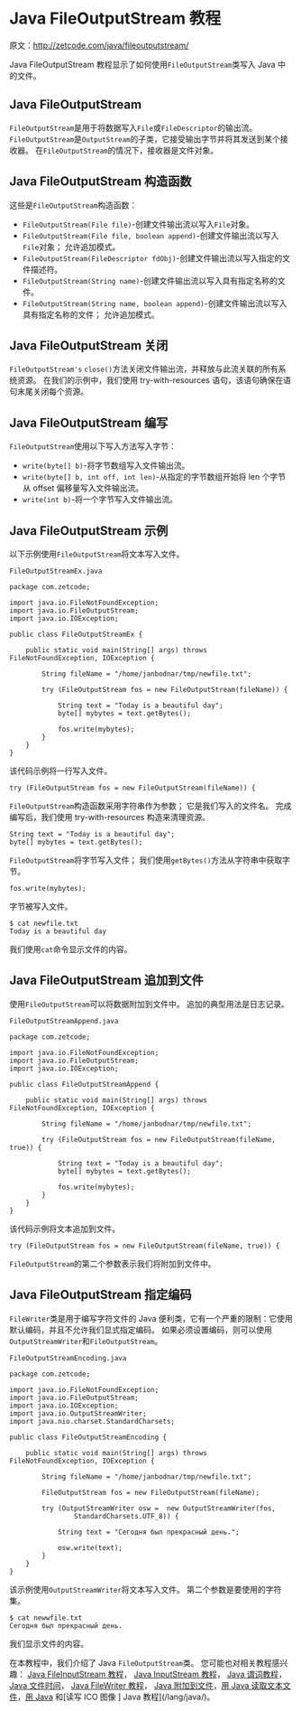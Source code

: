 # Java FileOutputStream 教程

原文：http://zetcode.com/java/fileoutputstream/

Java FileOutputStream 教程显示了如何使用`FileOutputStream`类写入 Java 中的文件。

## Java FileOutputStream

`FileOutputStream`是用于将数据写入`File`或`FileDescriptor`的输出流。 `FileOutputStream`是`OutputStream`的子类，它接受输出字节并将其发送到某个接收器。 在`FileOutputStream`的情况下，接收器是文件对象。

## Java FileOutputStream 构造函数

这些是`FileOutputStream`构造函数：

*   `FileOutputStream(File file)`-创建文件输出流以写入`File`对象。
*   `FileOutputStream(File file, boolean append)`-创建文件输出流以写入`File`对象； 允许追加模式。
*   `FileOutputStream(FileDescriptor fdObj)`-创建文件输出流以写入指定的文件描述符。
*   `FileOutputStream(String name)`-创建文件输出流以写入具有指定名称的文件。
*   `FileOutputStream(String name, boolean append)`-创建文件输出流以写入具有指定名称的文件； 允许追加模式。

## Java FileOutputStream 关闭

`FileOutputStream's` `close()`方法关闭文件输出流，并释放与此流关联的所有系统资源。 在我们的示例中，我们使用 try-with-resources 语句，该语句确保在语句末尾关闭每个资源。

## Java FileOutputStream 编写

`FileOutputStream`使用以下写入方法写入字节：

*   `write(byte[] b)`-将字节数组写入文件输出流。
*   `write(byte[] b, int off, int len)`-从指定的字节数组开始将 len 个字节从 offset 偏移量写入文件输出流。
*   `write(int b)`-将一个字节写入文件输出流。

## Java FileOutputStream 示例

以下示例使用`FileOutputStream`将文本写入文件。

`FileOutputStreamEx.java`

```
package com.zetcode;

import java.io.FileNotFoundException;
import java.io.FileOutputStream;
import java.io.IOException;

public class FileOutputStreamEx {

    public static void main(String[] args) throws FileNotFoundException, IOException {

        String fileName = "/home/janbodnar/tmp/newfile.txt";

        try (FileOutputStream fos = new FileOutputStream(fileName)) {

            String text = "Today is a beautiful day";
            byte[] mybytes = text.getBytes();

            fos.write(mybytes);
        }
    }
}

```

该代码示例将一行写入文件。

```
try (FileOutputStream fos = new FileOutputStream(fileName)) {

```

`FileOutputStream`构造函数采用字符串作为参数； 它是我们写入的文件名。 完成编写后，我们使用 try-with-resources 构造来清理资源。

```
String text = "Today is a beautiful day";
byte[] mybytes = text.getBytes();

```

`FileOutputStream`将字节写入文件； 我们使用`getBytes()`方法从字符串中获取字节。

```
fos.write(mybytes);

```

字节被写入文件。

```
$ cat newfile.txt 
Today is a beautiful day

```

我们使用`cat`命令显示文件的内容。

## Java FileOutputStream 追加到文件

使用`FileOutputStream`可以将数据附加到文件中。 追加的典型用法是日志记录。

`FileOutputStreamAppend.java`

```
package com.zetcode;

import java.io.FileNotFoundException;
import java.io.FileOutputStream;
import java.io.IOException;

public class FileOutputStreamAppend {

    public static void main(String[] args) throws FileNotFoundException, IOException {        

        String fileName = "/home/janbodnar/tmp/newfile.txt";

        try (FileOutputStream fos = new FileOutputStream(fileName, true)) {

            String text = "Today is a beautiful day";
            byte[] mybytes = text.getBytes();

            fos.write(mybytes);
        }
    }
}

```

该代码示例将文本追加到文件。

```
try (FileOutputStream fos = new FileOutputStream(fileName, true)) {

```

`FileOutputStream`的第二个参数表示我们将附加到文件中。

## Java FileOutputStream 指定编码

`FileWriter`类是用于编写字符文件的 Java 便利类，它有一个严重的限制：它使用默认编码，并且不允许我们显式指定编码。 如果必须设置编码，则可以使用`OutputStreamWriter`和`FileOutputStream`。

`FileOutputStreamEncoding.java`

```
package com.zetcode;

import java.io.FileNotFoundException;
import java.io.FileOutputStream;
import java.io.IOException;
import java.io.OutputStreamWriter;
import java.nio.charset.StandardCharsets;

public class FileOutputStreamEncoding {

    public static void main(String[] args) throws FileNotFoundException, IOException {

        String fileName = "/home/janbodnar/tmp/newfile.txt";

        FileOutputStream fos = new FileOutputStream(fileName);

        try (OutputStreamWriter osw =  new OutputStreamWriter(fos, 
                StandardCharsets.UTF_8)) {

            String text = "Сегодня был прекрасный день.";

            osw.write(text);
        }
    }
}

```

该示例使用`OutputStreamWriter`将文本写入文件。 第二个参数是要使用的字符集。

```
$ cat newwfile.txt 
Сегодня был прекрасный день.

```

我们显示文件的内容。

在本教程中，我们介绍了 Java `FileOutputStream`类。 您可能也对相关教程感兴趣： [Java FileInputStream 教程](/java/fileinputstream/)， [Java InputStream 教程](/java/inputstream/)， [Java 谓词教程](/java/predicate/)， [Java 文件时间](/articles/javafiletime/)， [Java FileWriter 教程](/java/filewriter/)， [Java 附加到文件](/articles/javaappendtofile/)，[用 Java 读取文本文件](/articles/javareadtext/)，[用 Java](/articles/javaico/) 和[读写 ICO 图像 ] Java 教程](/lang/java/)。